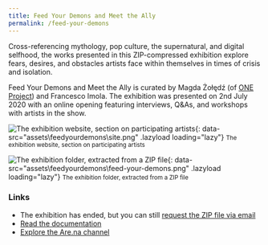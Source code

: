 ```yaml
---
title: Feed Your Demons and Meet the Ally
permalink: /feed-your-demons
---
```

Cross-referencing mythology, pop culture, the supernatural, and digital selfhood, the works presented in this ZIP-compressed exhibition explore fears, desires, and obstacles artists face within themselves in times of crisis and isolation.

Feed Your Demons and Meet the Ally is curated by Magda Żołędź (of [ONE Project](https://one-project.co.uk/)) and Francesco Imola. The exhibition was presented on 2nd July 2020 with an online opening featuring interviews, Q&As, and workshops with artists in the show.

![The exhibition website, section on participating artists](){: data-src="assets\feedyourdemons\site.png" .lazyload loading="lazy"}
<small>The exhibition website, section on participating artists</small>

![The exhibition folder, extracted from a ZIP file](){: data-src="assets\feedyourdemons\feed-your-demons.png" .lazyload loading="lazy"}
<small>The exhibition folder, extracted from a ZIP file</small>

### Links

* The exhibition has ended, but you can still [request the ZIP file via email](mailto:frn.imola@gmail.com?subject=Feed%20Your%20Demons%20and%20Meet%20the%20Ally%20-%20ZIP%20File&body=Hello!)
* [Read the documentation](https://feedyourdemons.cargo.site/)
* [Explore the Are.na channel](https://www.are.na/francesco-imola-2o2ng4qooxm/feed-your-demons-and-meet-the-ally)


